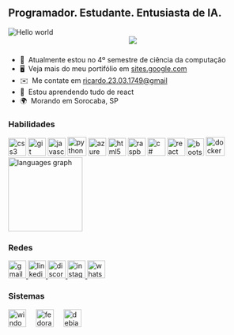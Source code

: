 Programador. Estudante. Entusiasta de IA.
------------------------------------

<img src="https://raw.githubusercontent.com/sagar-viradiya/sagar-viradiya/master/resources/banner.png" alt="Hello world">

<div align="center">
  <img src="https://profile-counter.glitch.me/devAndreotti/count.svg?"  />
</div>

###
* 🚀  Atualmente estou no 4º semestre de ciência da computação
* 🖥️  Veja mais do meu portifólio em [sites.google.com](https://sites.google.com/view/ricardoag/home)
* ✉️  Me contate em [ricardo.23.03.1749@gmail](mailto:ricardo.23.03.1749@gmail.com)
* 🧠  Estou aprendendo tudo de react
* 🌍  Morando em Sorocaba, SP

### Habilidades
<div align="left">
  <img src="https://cdn.jsdelivr.net/gh/devicons/devicon/icons/css3/css3-original.svg" height="36" alt="css3" />
  <img src="https://cdn.jsdelivr.net/gh/devicons/devicon/icons/git/git-original.svg" height="36" alt="git" />
  <img src="https://cdn.jsdelivr.net/gh/devicons/devicon/icons/javascript/javascript-original.svg" height="36" alt="javascript" />
  <img src="https://cdn.jsdelivr.net/gh/devicons/devicon/icons/python/python-original.svg" height="38" alt="python" />
  <img src="https://cdn.jsdelivr.net/gh/devicons/devicon/icons/azure/azure-original.svg" height="36" alt="azure" />
  <img src="https://cdn.jsdelivr.net/gh/devicons/devicon/icons/html5/html5-original.svg" height="36" alt="html5" />
  <img src="https://cdn.jsdelivr.net/gh/devicons/devicon/icons/raspberrypi/raspberrypi-original.svg" height="36" alt="raspberrypi"  />
  <img src="https://cdn.jsdelivr.net/gh/devicons/devicon/icons/csharp/csharp-original.svg" height="36" alt="c#" />
  <img src="https://cdn.jsdelivr.net/gh/devicons/devicon/icons/react/react-original.svg" height="36" alt="react" />
  <img src="https://cdn.jsdelivr.net/gh/devicons/devicon/icons/bootstrap/bootstrap-original.svg" height="35" alt="bootstrap" />
  <img src="https://cdn.jsdelivr.net/gh/devicons/devicon/icons/docker/docker-original.svg" height="38" alt="docker" />
</div>

<div align="left">
  <img src="https://github-readme-stats.vercel.app/api/top-langs?username=devAndreotti&locale=pt-br&hide_title=true&layout=compact&card_width=320&langs_count=5&theme=cobalt&hide_border=true&order=2" height="150" alt="languages graph"  />
</div>

### Redes
<div align="left">
  <a href="mailto:ricardo.23.03.1749@gmail.com" target="_blank">
    <img src="https://img.shields.io/static/v1?message=Gmail&logo=gmail&label=&color=D14836&logoColor=white&labelColor=&style=for-the-badge" height="36" alt="gmail" />
  </a>
  <a href="https://www.linkedin.com/in/ricardo-andreotti-gonçalves-0b5785283" target="_blank">
    <img src="https://img.shields.io/static/v1?message=LinkedIn&logo=linkedin&label=&color=0077B5&logoColor=white&labelColor=&style=for-the-badge" height="36" alt="linkedin" />
  </a>
  <a href="https://discordapp.com/users/wantakame#1689" target="_blank">
    <img src="https://img.shields.io/static/v1?message=Discord&logo=discord&label=&color=7289DA&logoColor=white&labelColor=&style=for-the-badge" height="36" alt="discord" />
  </a>

  <a href="https://www.instagram.com/yourprofile" target="_blank">
    <img src="https://img.shields.io/static/v1?message=Instagram&logo=instagram&label=&color=E4405F&logoColor=white&labelColor=&style=for-the-badge" height="36" alt="instagram" />
  </a>
  <a href="https://wa.me/5515981888676" target="_blank">
    <img src="https://img.shields.io/static/v1?message=Whatsapp&logo=whatsapp&label=&color=25D366&logoColor=white&labelColor=&style=for-the-badge" height="36" alt="whatsapp" />
  </a>
</div>

### Sistemas
<div align="left">
  <img src="https://cdn.jsdelivr.net/gh/devicons/devicon/icons/windows8/windows8-original.svg" height="36" alt="windows"  />
  <img width="12" />
  <img src="https://cdn.jsdelivr.net/gh/devicons/devicon/icons/fedora/fedora-original.svg" height="36" alt="fedora"  />
  <img width="12" />
  <img src="https://cdn.jsdelivr.net/gh/devicons/devicon/icons/debian/debian-original.svg" height="36" alt="debian"  />
  <img width="12" />
</div>
